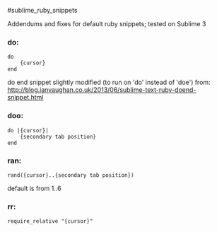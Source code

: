 #sublime_ruby_snippets

Addendums and fixes for default ruby snippets; tested on Sublime 3

### do:

    do
    	{cursor}
    end

do end snippet slightly modified (to run on 'do' instead of 'doe') from:
http://blog.ianvaughan.co.uk/2013/06/sublime-text-ruby-doend-snippet.html

### doo:

    do |{cursor}|
	    {secondary tab position}
    end

### ran:

    rand({cursor}..{secondary tab position})

default is from 1..6

### rr:

    require_relative "{cursor}"